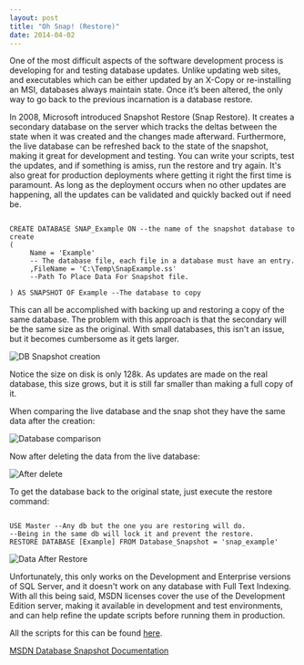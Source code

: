 ```yaml
---
layout: post
title: "Oh Snap! (Restore)"
date: 2014-04-02
---
```


One of the most difficult aspects of the software development process is developing for and testing database updates.  Unlike updating web sites, and executables which can be either updated by an X-Copy or re-installing an MSI, databases always maintain state.  Once it’s been altered, the only way to go back to the previous incarnation is a database restore.  

In 2008, Microsoft introduced Snapshot Restore (Snap Restore).  It creates a secondary database on the server which tracks the deltas between the state when it was created and the changes made afterward.  Furthermore, the live database can be refreshed back to the state of the snapshot, making it great for development and testing.  You can write your scripts, test the updates, and if something is amiss, run the restore and try again.  It's also great for production deployments where getting it right the first time is paramount.  As long as the deployment occurs when no other updates are happening, all the updates can be validated and quickly backed out if need be. 


```

CREATE DATABASE SNAP_Example ON --the name of the snapshot database to create
(
     Name = 'Example' 
     -- The database file, each file in a database must have an entry.
     ,FileName = 'C:\Temp\SnapExample.ss' 
     --Path To Place Data For Snapshot file.

) AS SNAPSHOT OF Example --The database to copy

```



This can all be accomplished with backing up and restoring a copy of the same database.  The problem with this approach is that the secondary will be the same size as the original.  With small databases, this isn't an issue, but it becomes cumbersome as it gets larger.  

<img src="https://raw.githubusercontent.com/kemiller2002/StructuredSight/master/SnapRestore/Images/SnapBefore.jpg" alt="DB Snapshot creation" />

Notice the size on disk is only 128k.  As updates are made on the real database, this size grows, but it is still far smaller than making a full copy of it. 

When comparing the live database and the snap shot they have the same data after the creation: 

<img src="https://raw.githubusercontent.com/kemiller2002/StructuredSight/master/SnapRestore/Images/ComparingDBs.jpg" alt="Database comparison" />

Now after deleting the data from the live database: 

<img src="https://raw.githubusercontent.com/kemiller2002/StructuredSight/master/SnapRestore/Images/QueryAfterDelete.jpg" alt="After delete" />

To get the database back to the original state, just execute the restore command: 


```

USE Master --Any db but the one you are restoring will do.  
--Being in the same db will lock it and prevent the restore.
RESTORE DATABASE [Example] FROM Database_Snapshot = 'snap_example'

```


<img src="https://raw.githubusercontent.com/kemiller2002/StructuredSight/master/SnapRestore/Images/DataAfterRestore.jpg" alt="Data After Restore" />

Unfortunately, this only works on the Development and Enterprise versions of SQL Server, and it doesn't work on any database with Full Text Indexing.  With all this being said, MSDN licenses cover the use of the Development Edition server, making it available in development and test environments, and can help refine the update scripts before running them in production.  

All the scripts for this can be found <a href="https://github.com/kemiller2002/StructuredSight/tree/master/SnapRestore" title="Data Scripts" target="_blank">here</a>.

<a href="http://technet.microsoft.com/en-us/library/ms175158.aspx" title="MSDN" target="_blank">MSDN Database Snapshot Documentation</a>